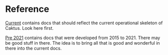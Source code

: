 # Reference

[Current](current) contains docs that should reflect the current operational skeleton of Caktus. Look here first.

[Pre 2021](pre-2021) contains docs that were developed from 2015 to 2021. There may be good stuff in there. The idea is
to bring all that is good and wonderful in there into the current docs.
